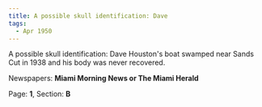 ```yaml
---  
title: A possible skull identification: Dave  
tags:  
  - Apr 1950  
---  
```

  
A possible skull identification: Dave Houston's boat swamped near Sands Cut in 1938 and his body was never recovered.  
  
Newspapers: **Miami Morning News or The Miami Herald**  
  
Page: **1**, Section: **B** 
